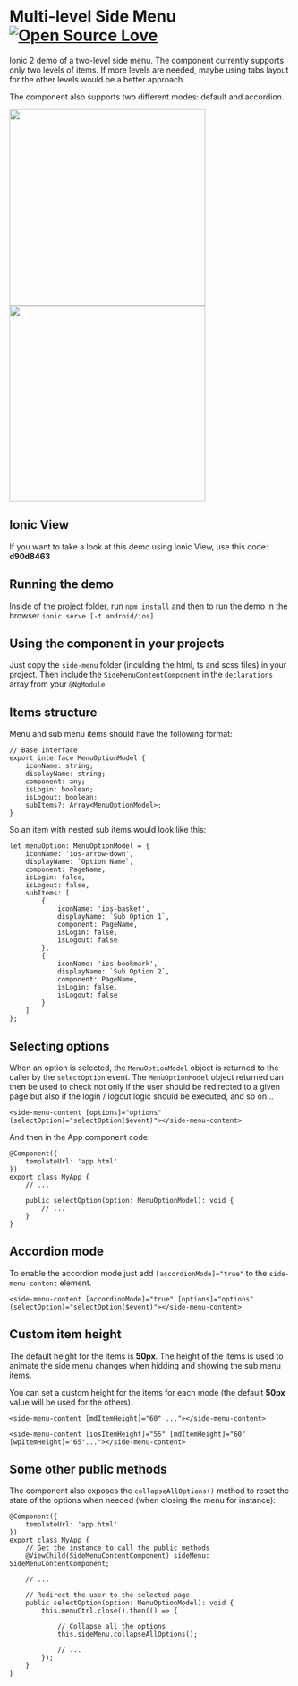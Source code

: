 # Multi-level Side Menu [![Open Source Love](https://badges.frapsoft.com/os/v1/open-source.svg?v=103)](https://github.com/ellerbrock/open-source-badges/)

Ionic 2 demo of a two-level side menu. The component currently supports only two levels of items. If more levels are needed, maybe using tabs layout for the other levels would be a better approach. 

The component also supports two different modes: default and accordion.

<p>
  <img src="http://i.giphy.com/d1E17atMulAI9UEU.gif" width="350"/>
  <img src="http://i.giphy.com/l0ExnRMoD2v40Agvu.gif" width="350"/>
</p>

## Ionic View

If you want to take a look at this demo using Ionic View, use this code: **d90d8463**

## Running the demo

Inside of the project folder, run `npm install` and then to run the demo in the browser `ionic serve [-t android/ios]`

## Using the component in your projects

Just copy the `side-menu` folder (inculding the html, ts and scss files) in your project. Then include the `SideMenuContentComponent` in the `declarations` array from your `@NgModule`.

## Items structure

Menu and sub menu items should have the following format:

```
// Base Interface
export interface MenuOptionModel {
	iconName: string;
	displayName: string;
	component: any;
	isLogin: boolean;
	isLogout: boolean;
	subItems?: Array<MenuOptionModel>;
}
```

So an item with nested sub items would look like this:

```
let menuOption: MenuOptionModel = {
    iconName: 'ios-arrow-down',
    displayName: `Option Name`,
    component: PageName,
    isLogin: false,
    isLogout: false,
    subItems: [
        {
            iconName: 'ios-basket',
            displayName: `Sub Option 1`,
            component: PageName,
            isLogin: false,
            isLogout: false
        },
        {
            iconName: 'ios-bookmark',
            displayName: `Sub Option 2`,
            component: PageName,
            isLogin: false,
            isLogout: false
        }
    ]
};
```

## Selecting options

When an option is selected, the `MenuOptionModel` object is returned to the caller by the `selectOption` event. The `MenuOptionModel` object returned can then be used to check not only if the user should be redirected to a given page but also if the login / logout logic should be executed, and so on...

```
<side-menu-content [options]="options" (selectOption)="selectOption($event)"></side-menu-content>
```

And then in the App component code:

```
@Component({
	templateUrl: 'app.html'
})
export class MyApp {
    // ...

    public selectOption(option: MenuOptionModel): void {
        // ...
    }
}
```

## Accordion mode

To enable the accordion mode just add `[accordionMode]="true"` to the `side-menu-content` element.

```
<side-menu-content [accordionMode]="true" [options]="options" (selectOption)="selectOption($event)"></side-menu-content>
```

## Custom item height

The default height for the items is **50px**. The height of the items is used to animate the side menu changes when hidding and showing the sub menu items.

You can set a custom height for the items for each mode (the default **50px** value will be used for the others).

```
<side-menu-content [mdItemHeight]="60" ..."></side-menu-content>
```
```
<side-menu-content [iosItemHeight]="55" [mdItemHeight]="60" [wpItemHeight]="65"..."></side-menu-content>
```


## Some other public methods

The component also exposes the `collapseAllOptions()` method to reset the state of the options when needed (when closing the menu for instance):

```
@Component({
	templateUrl: 'app.html'
})
export class MyApp {
    // Get the instance to call the public methods
    @ViewChild(SideMenuContentComponent) sideMenu: SideMenuContentComponent;

    // ...

    // Redirect the user to the selected page
    public selectOption(option: MenuOptionModel): void {
        this.menuCtrl.close().then(() => {

            // Collapse all the options
            this.sideMenu.collapseAllOptions();

            // ...
		});
	}
}
```
